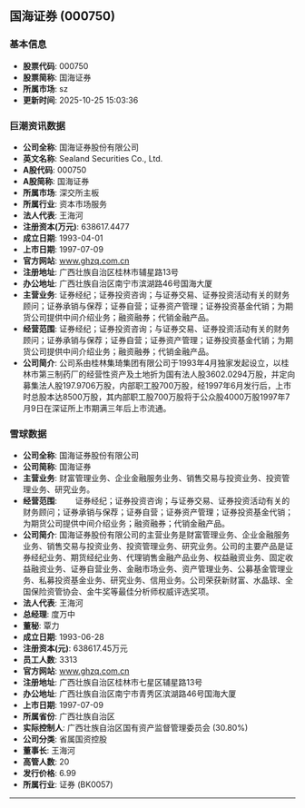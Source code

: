 ## 国海证券 (000750)

### 基本信息

- **股票代码**: 000750
- **股票简称**: 国海证券
- **所属市场**: sz
- **更新时间**: 2025-10-25 15:03:36

### 巨潮资讯数据

- **公司全称**: 国海证券股份有限公司
- **英文名称**: Sealand Securities Co., Ltd.
- **A股代码**: 000750
- **A股简称**: 国海证券
- **所属市场**: 深交所主板
- **所属行业**: 资本市场服务
- **法人代表**: 王海河
- **注册资本(万元)**: 638617.4477
- **成立日期**: 1993-04-01
- **上市日期**: 1997-07-09
- **官方网站**: www.ghzq.com.cn
- **注册地址**: 广西壮族自治区桂林市辅星路13号
- **办公地址**: 广西壮族自治区南宁市滨湖路46号国海大厦
- **主营业务**: 证券经纪；证券投资咨询；与证券交易、证券投资活动有关的财务顾问；证券承销与保荐；证券自营；证券资产管理；证券投资基金代销；为期货公司提供中间介绍业务；融资融券；代销金融产品。
- **经营范围**: 证券经纪；证券投资咨询；与证券交易、证券投资活动有关的财务顾问；证券承销与保荐；证券自营；证券资产管理；证券投资基金代销；为期货公司提供中间介绍业务；融资融券；代销金融产品。
- **公司简介**: 公司系由桂林集琦集团有限公司于1993年4月独家发起设立，以桂林市第三制药厂的经营性资产及土地折为国有法人股3602.0294万股，并定向募集法人股197.9706万股，内部职工股700万股，经1997年6月发行后，上市时总股本达8500万股，其内部职工股700万股将于公众股4000万股1997年7月9日在深证所上市期满三年后上市流通。

### 雪球数据

- **公司全称**: 国海证券股份有限公司
- **公司简称**: 国海证券
- **主营业务**: 财富管理业务、企业金融服务业务、销售交易与投资业务、投资管理业务、研究业务。
- **经营范围**: 　　证券经纪；证券投资咨询；与证券交易、证券投资活动有关的财务顾问；证券承销与保荐；证券自营；证券资产管理；证券投资基金代销；为期货公司提供中间介绍业务；融资融券；代销金融产品。
- **公司简介**: 国海证券股份有限公司的主营业务是财富管理业务、企业金融服务业务、销售交易与投资业务、投资管理业务、研究业务。公司的主要产品是证券经纪业务、期货经纪业务、代理销售金融产品业务、权益融资业务、固定收益融资业务、证券自营业务、金融市场业务、资产管理业务、公募基金管理业务、私募投资基金业务、研究业务、信用业务。公司荣获新财富、水晶球、全国保险资管协会、金牛奖等最佳分析师权威评选奖项。
- **法人代表**: 王海河
- **总经理**: 度万中
- **董秘**: 覃力
- **成立日期**: 1993-06-28
- **注册资本(元)**: 638617.45万元
- **员工人数**: 3313
- **官方网站**: www.ghzq.com.cn
- **注册地址**: 广西壮族自治区桂林市七星区辅星路13号
- **办公地址**: 广西壮族自治区南宁市青秀区滨湖路46号国海大厦
- **上市日期**: 1997-07-09
- **所属省份**: 广西壮族自治区
- **实际控制人**: 广西壮族自治区国有资产监督管理委员会 (30.80%)
- **公司分类**: 省属国资控股
- **董事长**: 王海河
- **高管人数**: 20
- **发行价格**: 6.99
- **所属行业**: 证券 (BK0057)

---